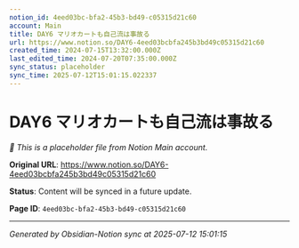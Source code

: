 ```yaml
---
notion_id: 4eed03bc-bfa2-45b3-bd49-c05315d21c60
account: Main
title: DAY6 マリオカートも自己流は事故る
url: https://www.notion.so/DAY6-4eed03bcbfa245b3bd49c05315d21c60
created_time: 2024-07-15T13:32:00.000Z
last_edited_time: 2024-07-20T07:35:00.000Z
sync_status: placeholder
sync_time: 2025-07-12T15:01:15.022337
---
```


# DAY6 マリオカートも自己流は事故る

*🔄 This is a placeholder file from Notion Main account.*

**Original URL**: https://www.notion.so/DAY6-4eed03bcbfa245b3bd49c05315d21c60

**Status**: Content will be synced in a future update.

**Page ID**: `4eed03bc-bfa2-45b3-bd49-c05315d21c60`

---

*Generated by Obsidian-Notion sync at 2025-07-12 15:01:15*
